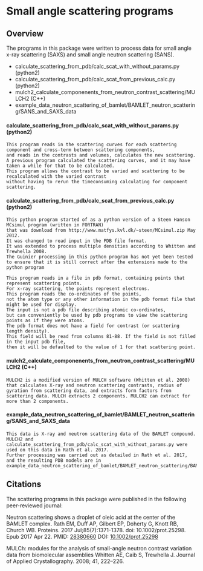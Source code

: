 Small angle scattering programs
===============================

## Overview

The programs in this package were written to process data for small angle x-ray scattering (SAXS) and small angle neutron scattering (SANS).

* calculate_scattering_from_pdb/calc_scat_with_without_params.py (python2)
* calculate_scattering_from_pdb/calc_scat_from_previous_calc.py (python2)
* mulch2_calculate_componenents_from_neutron_contrast_scattering/MULCH2 (C++)
* example_data_neutron_scattering_of_bamlet/BAMLET_neutron_scattering/SANS_and_SAXS_data

#### calculate_scattering_from_pdb/calc_scat_with_without_params.py (python2)

```
This program reads in the scattering curves for each scattering component and cross-term between scattering components, 
and reads in the contrasts and volumes, calculates the new scattering. 
A previous program calculated the scattering curves, and it may have taken a while for that to be calculated. 
This program allows the contrast to be varied and scattering to be recalculated with the varied contrast 
without having to rerun the timeconsuming calculating for component scattering. 
```

#### calculate_scattering_from_pdb/calc_scat_from_previous_calc.py (python2)

```
This python program started of as a python version of a Steen Hanson MCsimul program (written in FORTRAN) 
that was download from http://www.matfys.kvl.dk/~steen/MCsimul.zip May 2012. 
It was changed to read input in the PDB file format. 
It was extended to process multiple densities according to Whitten and Trewhella 2008. 
The Guinier processing in this python program has not yet been tested to ensure that it is still correct after the extensions made to the python program 

This program reads in a file in pdb format, containing points that represent scattering points. 
For x-ray scattering, the points represent electrons. 
This program reads the co-ordinates of the points, 
not the atom type or any other information in the pdb format file that might be used for display. 
The input is not a pdb file describing atomic co-ordinates, 
but can conveniently be used by pdb programs to view the scattering points as if they were atoms. 
The pdb format does not have a field for contrast (or scattering length density). 
This field will be read from columns 81-88. If the field is not filled in the input pdb file, 
then it will be defaulted to the value of 1 for that scattering point. 
```

#### mulch2_calculate_componenents_from_neutron_contrast_scattering/MULCH2 (C++)

```
MULCH2 is a modified version of MULCH software (Whitten et al. 2008) that calculates X-ray and neutron scattering contrasts, radius of gyration from scattering data, and extracts form factors from scattering data. MULCH extracts 2 components. MULCH2 can extract for more than 2 components.
```

#### example_data_neutron_scattering_of_bamlet/BAMLET_neutron_scattering/SANS_and_SAXS_data

```
This data is X-ray and neutron scattering data of the BAMLET compound. MULCH2 and calculate_scattering_from_pdb/calc_scat_with_without_params.py were used on this data in Rath et al. 2017. 
Further processing was carried out as detailed in Rath et al. 2017, and the resulting PDB models are in example_data_neutron_scattering_of_bamlet/BAMLET_neutron_scattering/BAMLET_models
```

## Citations

The scattering programs in this package were published in the following peer-reviewed journal:

Neutron scattering shows a droplet of oleic acid at the center of the BAMLET complex.
Rath EM, Duff AP, Gilbert EP, Doherty G, Knott RB, Church WB.
Proteins. 2017 Jul;85(7):1371-1378. doi: 10.1002/prot.25298. Epub 2017 Apr 22.
PMID: [28380660](https://www.ncbi.nlm.nih.gov/pubmed/28380660) DOI: [10.1002/prot.25298](https://onlinelibrary.wiley.com/doi/abs/10.1002/prot.25298)

MULCh: modules for the analysis of small-angle neutron contrast variation data from biomolecular assemblies
Whitten AE, Caib S, Trewhella J.
Journal of Applied Crystallography. 2008; 41, 222–226.


